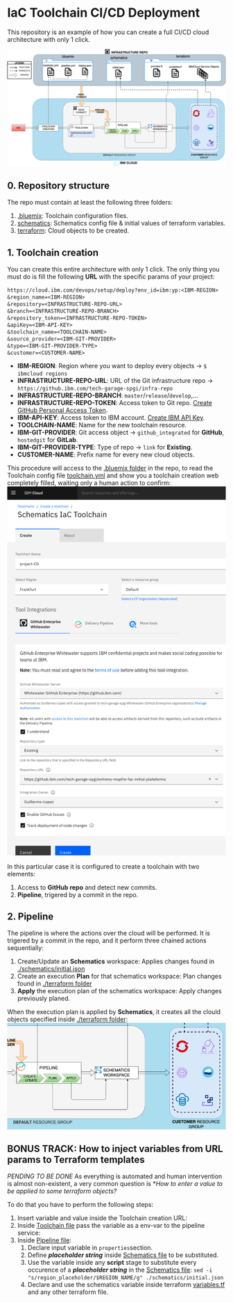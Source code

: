 # IaC Toolchain CI/CD Deployment

This repository is an example of how you can create a full CI/CD cloud architecture with only 1 click.

![Complete infra deployment](./images/toolchainInfraDeploy.png)

## 0. Repository structure
The repo must contain at least the following three folders:
1. [.bluemix](./.bluemix): Toolchain configuration files.
2. [schematics](./schematics): Schematics config file & initial values of terraform variables.
3. [terraform](./terraform): Cloud objects to be created.
## 1. Toolchain creation
You can create this entire architecture with only 1 click.
The only thing you must do is fill the following **URL** with the specific params of your project:
```
https://cloud.ibm.com/devops/setup/deploy?env_id=ibm:yp:<IBM-REGION>
&region_name=<IBM-REGION>
&repository=<INFRASTRUCTURE-REPO-URL>
&branch=<INFRASTRUCTURE-REPO-BRANCH>
&repository_token=<INFRASTRUCTURE-REPO-TOKEN>
&apiKey=<IBM-API-KEY>
&toolchain_name=<TOOLCHAIN-NAME>
&source_provider=<IBM-GIT-PROVIDER>
&type=<IBM-GIT-PROVIDER-TYPE>
&customer=<CUSTOMER-NAME>
```

- **IBM-REGION**: Region where you want to deploy every objects -> ```$ ibmcloud regions```
- **INFRASTRUCTURE-REPO-URL**: URL of the Git infrastructure repo -> ```https://github.ibm.com/tech-garage-spgi/infra-repo```
- **INFRASTRUCTURE-REPO-BRANCH**: ```master```/```release```/```develop```,...
- **INFRASTRUCTURE-REPO-TOKEN**: Access token to Git repo. [Create GitHub Personal Access Token](https://github.ibm.com/settings/tokens).
- **IBM-API-KEY**: Access token to IBM account. [Create IBM API Key](https://cloud.ibm.com/iam/apikeys).
- **TOOLCHAIN-NAME**: Name for the new toolchain resource.
- **IBM-GIT-PROVIDER**: Git access object -> ```github_integrated``` for **GitHub**, ```hostedgit``` for **GitLab**.
- **IBM-GIT-PROVIDER-TYPE**: Type of repo -> ```link``` for **Existing**.
- **CUSTOMER-NAME**: Prefix name for every new cloud objects.


This procedure will access to the [.bluemix folder](./.bluemix) in the repo, to read the Toolchain config file [toolchain.yml](./.bluemix/toolchain.yml) and show you a toolchain creation web completely filled, waiting only a human action to confirm:
![toolchain creation web](./images/toolchainCreationWeb.png)

In this particular case it is configured to create a toolchain with two elements:
1. Access to **GitHub repo** and detect new commits.
2. **Pipeline**, trigered by a commit in the repo.

## 2. Pipeline

The pipeline is where the actions over the cloud will be performed. It is trigered by a commit in the repo, and it perform three chained actions sequentially:
   1. Create/Update an **Schematics** workspace: Applies changes found in [./schematics/initial.json](./schematics/initial.json)
   2. Create an execution **Plan** for that schematics workspace: Plan changes found in [./terraform folder](./terraform)
   3. **Apply** the execution plan of the schematics workspace: Apply changes previously planed.

When the execution plan is applied by **Schematics**, it creates all the clould objects specified inside [./terraform folder](./terraform):
![Pipeline Execution](./images/pipelineExecution.png)


## BONUS TRACK: How to inject variables from URL params to Terraform templates 

*PENDING TO BE DONE*
As everything is automated and human intervention is almost non-existent, a very common question is **How to enter a value to be applied to some terraform objects?*

To do that you have to perform the following steps:
1. Insert variable and value inside the Toolchain creation URL:
2. Inside [Toolchain file](./.bluemix/toolchain.yml) pass the variable as a env-var to the pipeline service:
3. Inside [Pipeline file](./.bluemix/pipeline.yml):
   1. Declare input variable in ```properties```section.
   2. Define ***placeholder string*** inside [Schematics file](./schematics/initial.json) to be substituted.
   3. Use the variable inside any **script** stage to substitute every occurence of a ***placeholder string*** in the [Schematics file](./schematics/initial.json):
   ```sed -i "s/region_placeholder/$REGION_NAME/g" ./schematics/initial.json```
   4. Declare and use the schematics variable inside terraform [variables.tf](./terraform/variables.tf) and any other terraform file.
